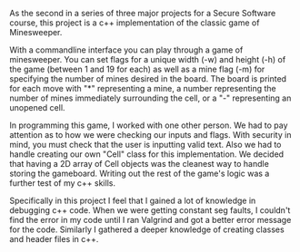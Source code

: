 
As the second in a series of three major projects for a Secure Software course, this project is a c++ implementation of the classic game of Minesweeper. 
     
With a commandline interface you can play through a game of minesweeper. You can set flags for a unique width (-w) and height (-h) of the game (between 1 and 19 for each) as well as a mine flag (-m) for specifying 
the number of mines desired in the board. The board is printed for each move with "*" representing a mine, a 
number representing the number of mines immediately surrounding the cell, or a "-" representing an unopened cell.
     
In programming this game, I worked with one other person. We had to pay attention as to how we were checking
our inputs and flags. With security in mind, you must check that the user is inputting valid text. Also we had to 
handle creating our own "Cell" class for this implementation. We decided that having a 2D array of Cell objects was 
the cleanest way to handle storing the gameboard. Writing out the rest of the game's logic was a further test of my 
c++ skills. 
     
Specifically in this project I feel that I gained a lot of knowledge in debugging c++ code. When we were getting
constant seg faults, I couldn't find the error in my code until I ran Valgrind and got a better error message for the 
code. Similarly I gathered a deeper knowledge of creating classes and header files in c++.
